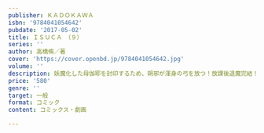 ```yaml
---
publisher: ＫＡＤＯＫＡＷＡ
isbn: '9784041054642'
pubdate: '2017-05-02'
title: ＩＳＵＣＡ　（９）
series: ''
author: 高橋脩／著
cover: 'https://cover.openbd.jp/9784041054642.jpg'
volume: ''
description: 妖魔化した母伽耶を封印するため、朔邪が渾身の弓を放つ！放課後退魔完結！
price: '580'
genre: ''
target: 一般
format: コミック
content: コミックス・劇画

---
```

